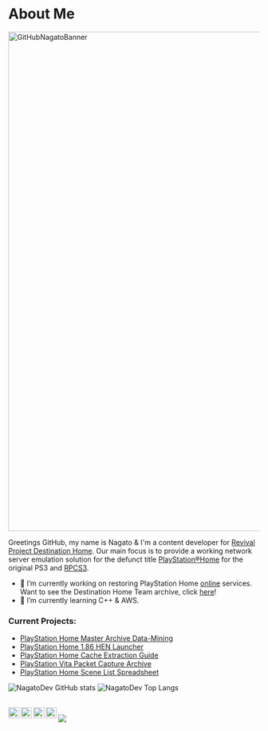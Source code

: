 # About Me 


<img width="1000" alt="GitHubNagatoBanner" src="https://user-images.githubusercontent.com/67494727/140847055-8fe6ecb6-dca3-4ce9-b660-98068356aaed.png">

Greetings GitHub, my name is Nagato & I'm a content developer for [Revival Project Destination Home](http://destinationho.me/). Our main focus is to provide a working network server emulation solution for the defunct title [PlayStation®Home](https://en.wikipedia.org/wiki/PlayStation_Home) for the original PS3 and [RPCS3](https://rpcs3.net/).

- 🔭 I’m currently working on restoring PlayStation Home [online](https://youtu.be/D7LQP5SDUjU) services. Want to see the Destination Home Team archive, click [here](https://github.com/NagatoDEV/PlayStation-Home-Master-Archive)!
- 🧠 I’m currently learning C++ & AWS. 

### Current Projects:

- [PlayStation Home Master Archive Data-Mining](https://github.com/NagatoDEV/PlayStation-Home-Master-Archive)
- [PlayStation Home 1.86 HEN Launcher](https://github.com/DestinationHome/PlayStation-Home-Hen-Offline)
- [PlayStation Home Cache Extraction Guide](https://nagato.gitbook.io/playstation-home-cache-extraction-guide1/)
- [PlayStation Vita Packet Capture Archive](https://github.com/NagatoDEV/PlayStation-Vita-Packet-Captures)
- [PlayStation Home Scene List Spreadsheet](https://github.com/NagatoDEV/PlayStation-Home-Scene-List-Spreadsheet)

![NagatoDev GitHub stats](https://github-readme-stats.vercel.app/api?username=NagatoDEV&theme=monokai&show_icons=true)
![NagatoDev Top Langs](https://github-readme-stats.vercel.app/api/top-langs/?username=NagatoDEV&theme=monokai)

</br>
<a href="https://discord.gg/nhH6vpX">
  <img align="left" alt="TEAM Nagato width=" width="22px" src="https://raw.githubusercontent.com/peterthehan/peterthehan/master/assets/discord.svg" />
</a>
<a href="https://twitter.com/NagatoRevenge">
  <img align="left" alt="NagatoRevenge | Twitter" width="22px" src="https://raw.githubusercontent.com/peterthehan/peterthehan/master/assets/twitter.svg" />
</a>
<a href="https://www.reddit.com/user/Nagato-DEV/">
  <img align="left" alt="NagatoDev | Reddit" width="22px" src="https://seeklogo.com/images/R/reddit-logo-23F13F6A6A-seeklogo.com.png" />
</a>
<a href="https://www.youtube.com/channel/UCXgz1g5ET8Un9gax-nGMjMw">
  <img align="left" alt="NagatoDev | YouTube" width="22px" src="https://raw.githubusercontent.com/peterthehan/peterthehan/master/assets/youtube.svg" />
</a>

![](https://visitor-badge.glitch.me/badge?page_id=NagatoDev.NagatoDev)
